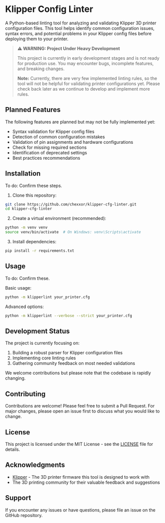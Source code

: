 # Klipper Config Linter

A Python-based linting tool for analyzing and validating Klipper 3D printer configuration files. This tool helps identify common configuration issues, syntax errors, and potential problems in your Klipper config files before deploying them to your printer.

> **⚠️ WARNING: Project Under Heavy Development**
>
> This project is currently in early development stages and is not ready for production use. You may encounter bugs, incomplete features, and breaking changes.
>
> **Note:** Currently, there are very few implemented linting rules, so the tool will not be helpful for validating printer configurations yet. Please check back later as we continue to develop and implement more rules.

## Planned Features

The following features are planned but may not be fully implemented yet:

- Syntax validation for Klipper config files
- Detection of common configuration mistakes
- Validation of pin assignments and hardware configurations
- Check for missing required sections
- Identification of deprecated settings
- Best practices recommendations

## Installation

To do: Confirm these steps.

1. Clone this repository:
```bash
git clone https://github.com/chexxor/klipper-cfg-linter.git
cd klipper-cfg-linter
```

2. Create a virtual environment (recommended):
```bash
python -m venv venv
source venv/bin/activate  # On Windows: venv\Scripts\activate
```

3. Install dependencies:
```bash
pip install -r requirements.txt
```

## Usage

To do: Confirm these.

Basic usage:
```bash
python -m klipperlint your_printer.cfg
```

Advanced options:
```bash
python -m klipperlint --verbose --strict your_printer.cfg
```

## Development Status

The project is currently focusing on:
1. Building a robust parser for Klipper configuration files
2. Implementing core linting rules
3. Gathering community feedback on most needed validations

We welcome contributions but please note that the codebase is rapidly changing.

## Contributing

Contributions are welcome! Please feel free to submit a Pull Request. For major changes, please open an issue first to discuss what you would like to change.

## License

This project is licensed under the MIT License - see the [LICENSE](LICENSE) file for details.

## Acknowledgments

- [Klipper](https://github.com/Klipper3d/klipper) - The 3D printer firmware this tool is designed to work with
- The 3D printing community for their valuable feedback and suggestions

## Support

If you encounter any issues or have questions, please file an issue on the GitHub repository.
